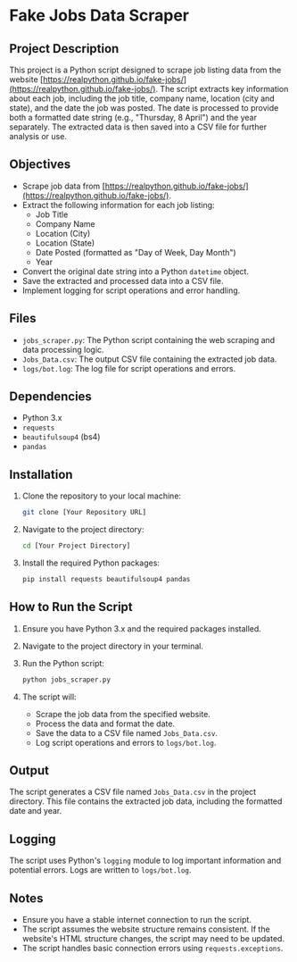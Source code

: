 # Fake Jobs Data Scraper

## Project Description

This project is a Python script designed to scrape job listing data from the website [https://realpython.github.io/fake-jobs/](https://realpython.github.io/fake-jobs/). The script extracts key information about each job, including the job title, company name, location (city and state), and the date the job was posted. The date is processed to provide both a formatted date string (e.g., "Thursday, 8 April") and the year separately. The extracted data is then saved into a CSV file for further analysis or use.

## Objectives

* Scrape job data from [https://realpython.github.io/fake-jobs/](https://realpython.github.io/fake-jobs/).
* Extract the following information for each job listing:
    * Job Title
    * Company Name
    * Location (City)
    * Location (State)
    * Date Posted (formatted as "Day of Week, Day Month")
    * Year
* Convert the original date string into a Python `datetime` object.
* Save the extracted and processed data into a CSV file.
* Implement logging for script operations and error handling.

## Files

* `jobs_scraper.py`: The Python script containing the web scraping and data processing logic.
* `Jobs_Data.csv`: The output CSV file containing the extracted job data.
* `logs/bot.log`: The log file for script operations and errors.

## Dependencies

* Python 3.x
* `requests`
* `beautifulsoup4` (bs4)
* `pandas`

## Installation

1.  Clone the repository to your local machine:

    ```bash
    git clone [Your Repository URL]
    ```

2.  Navigate to the project directory:

    ```bash
    cd [Your Project Directory]
    ```

3.  Install the required Python packages:

    ```bash
    pip install requests beautifulsoup4 pandas
    ```

## How to Run the Script

1.  Ensure you have Python 3.x and the required packages installed.
2.  Navigate to the project directory in your terminal.
3.  Run the Python script:

    ```bash
    python jobs_scraper.py
    ```

4.  The script will:
    * Scrape the job data from the specified website.
    * Process the data and format the date.
    * Save the data to a CSV file named `Jobs_Data.csv`.
    * Log script operations and errors to `logs/bot.log`.

## Output

The script generates a CSV file named `Jobs_Data.csv` in the project directory. This file contains the extracted job data, including the formatted date and year.

## Logging

The script uses Python's `logging` module to log important information and potential errors. Logs are written to `logs/bot.log`.

## Notes

* Ensure you have a stable internet connection to run the script.
* The script assumes the website structure remains consistent. If the website's HTML structure changes, the script may need to be updated.
* The script handles basic connection errors using `requests.exceptions`.
